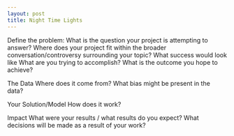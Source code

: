 ```yaml
---
layout: post
title: Night Time Lights
---
```


Define the problem: 
What is the question your project is attempting to answer? Where does your project fit within the broader conversation/controversy surrounding your topic?
What success would look like
What are you trying to accomplish? What is the outcome you hope to achieve?

The Data
Where does it come from? What bias might be present in the data?

Your Solution/Model
How does it work?

Impact
What were your results / what results do you expect? What decisions will be made as a result of your work?
